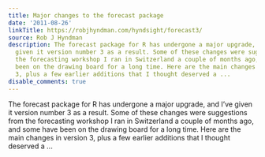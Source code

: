 ```yaml
---
title: Major changes to the forecast package
date: '2011-08-26'
linkTitle: https://robjhyndman.com/hyndsight/forecast3/
source: Rob J Hyndman
description: The forecast package for R has undergone a major upgrade, and I&rsquo;ve
  given it version number 3 as a result. Some of these changes were suggestions from
  the forecasting workshop I ran in Switzerland a couple of months ago, and some have
  been on the drawing board for a long time. Here are the main changes in version
  3, plus a few earlier additions that I thought deserved a ...
disable_comments: true
---
```

The forecast package for R has undergone a major upgrade, and I&rsquo;ve given it version number 3 as a result. Some of these changes were suggestions from the forecasting workshop I ran in Switzerland a couple of months ago, and some have been on the drawing board for a long time. Here are the main changes in version 3, plus a few earlier additions that I thought deserved a ...